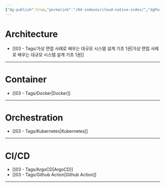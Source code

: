 ```yaml
---
{"dg-publish":true,"permalink":"/04-indexes/cloud-native-index/","dgPassFrontmatter":true}
---
```


# Architecture
- [[03 - Tags/가상 면접 사례로 배우는 대규모 시스템 설계 기초 1권\|가상 면접 사례로 배우는 대규모 시스템 설계 기초 1권]]

---
# Container
- [[03 - Tags/Docker\|Docker]]

---
# Orchestration
- [[03 - Tags/Kubernetes\|Kubernetes]]

---
# CI/CD
- [[03 - Tags/ArgoCD\|ArgoCD]]
- [[03 - Tags/Github Action\|Github Action]]

---